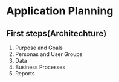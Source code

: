 # Application Planning

## First steps(Architechture)
1. Purpose and Goals
2. Personas and User Groups
3. Data
4. Business Processes
5. Reports